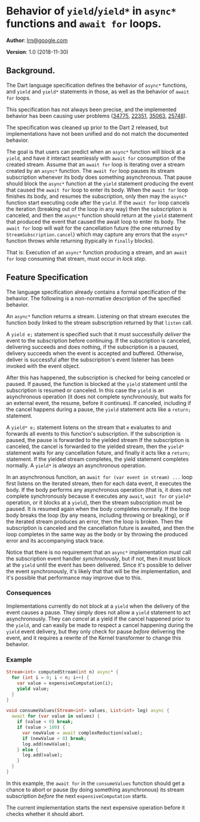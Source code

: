 # Behavior of `yield`/`yield*` in `async*` functions and `await for` loops.

**Author**: [lrn@google.com](mailto:lrn@google.com)

**Version**: 1.0 (2018-11-30)

## Background.

The Dart language specification defines the behavior of `async*` functions,
and `yield` and `yield*` statements in those, as well as the behavior of
`await for` loops.

This specification has not always been precise, and the implemented behavior
has been causing user problems ([34775](https://github.com/dart-lang/sdk/issues/34775),
[22351](https://github.com/dart-lang/sdk/issues/22351),
[35063](https://github.com/dart-lang/sdk/issues/35063),
[25748](https://github.com/dart-lang/sdk/issues/25748)).

The specification was cleaned up prior to the Dart 2 released,
but implementations have not been unified and do not match the documented
behavior.

The goal is that users can predict when an `async*` function will block
at a `yield`, and have it interact seamlessly with `await for` consumption
of the created stream.
Assume that an `await for` loop is iterating over a stream created by an
`async*` function.
The `await for` loop pauses its stream subscription whenever its body does
something asynchronous. That pause should block the `async*` function at
the `yield` statement producing the event that caused the `await for`
loop to enter its body. When the `await for` loop finishes its body,
and resumes the subscription, only then may the `async*` function start
executing code after the `yield`.
If the `await for` loop cancels the iteration (breaking out of the loop in any
way) then the subscription is canceled,
and then the `async*` function should return at the `yield` statement
that produced the event that caused the await loop to enter its body.
The `await for` loop will wait for the cancellation future (the one
returned by `StreamSubscription.cancel`) which may capture any errors
that the `async*` function throws while returning
(typically in `finally` blocks).

That is: Execution of an `async*` function producing a stream,
and an `await for` loop consuming that stream, must occur in *lock step*.

## Feature Specification

The language specification already contains a formal specification of the
behavior.
The following is a non-normative description of the specified behavior.

An `async*` function returns a stream.
Listening on that stream executes the function body linked to the
stream subscription returned by that `listen` call.

A `yield e;` statement is specified such that it must successfully *deliver*
the event to the subscription before continuing.
If the subscription is canceled, delivering succeeds and does nothing,
if the subscription is a paused,
delivery succeeds when the event is accepted and buffered.
Otherwise, deliver is successful after the subscription's event listener
has been invoked with the event object.

After this has happened, the subscription is checked for being
canceled or paused.
If paused, the function is blocked at the `yield` statement until
the subscription is resumed or canceled.
In this case the `yield` is an asynchronous operation (it does not complete
synchronously, but waits for an external event, the resume,
before it continues).
If canceled, including if the cancel happens during a pause,
the `yield` statement acts like a `return;` statement.

A `yield* e;` statement listens on the stream that `e` evaluates to
and forwards all events to this function's subscription.
If the subscription is paused, the pause is forwarded to the yielded stream
If the subscription is canceled, the cancel is forwarded to the yielded stream,
then the `yield*` statement waits for any cancellation future, and finally
it acts like a `return;` statement.
If the yielded stream completes, the yield statement completes normally.
A `yield*` is *always* an asynchronous operation.

In an asynchronous function, an `await for (var event in stream) ...` loop
first listens on the iterated stream, then for each data event, it executes the
body. If the body performs any asynchronous operation (that is,
it does not complete synchronously because it executes any `await`,
`wait for` or `yield*` operation, or it blocks at a `yield`), then
the stream subscription must be paused. It is resumed again when the
body completes normally. If the loop body breaks the loop (by any means,
including throwing or breaking), or if the iterated stream produces an error,
then the loop is broken. Then the subscription is canceled and the cancellation
future is awaited, and then the loop completes in the same way as the body
or by throwing the produced error and its accompanying stack trace.

Notice that there is no requirement that an `async*` implementation must call
the subscription event handler *synchronously*, but if not, then it must
block at the `yield` until the event has been delivered. Since it's possible
to deliver the event synchronously, it's likely that that will be the
implementation, and it's possible that performance may improve due to this.

### Consequences
Implementations currently do not block at a `yield` when the delivery of
the event causes a pause. They simply does not allow a `yield` statement
to act asynchronously. They can *cancel* at a yield if the cancel happened
prior to the `yield`, and can easily be made to respect a cancel happening
during the `yield` event delivery, but they only check for pause *before*
delivering the event, and it requires a rewrite of the Kernel transformer
to change this behavior.

### Example
```dart
Stream<int> computedStream(int n) async* {
  for (int i = 0; i < n; i++) {
    var value = expensiveComputation(i);
    yield value;
  }
}

void consumeValues(Stream<int> values, List<int> log) async {
  await for (var value in values) {
    if (value < 0) break;
    if (value > 100) {
      var newValue = await complexReduction(value);
      if (newValue < 0) break;
      log.add(newValue);
    } else {
      log.add(value);
    }
  }
}
```
In this example, the `await for` in the `consumeValues` function should get a chance to abort or pause
(by doing something asynchronous) its stream subscription *before* the next `expensiveComputation` starts.

The current implementation starts the next expensive operation before it checks whether it should 
abort.
